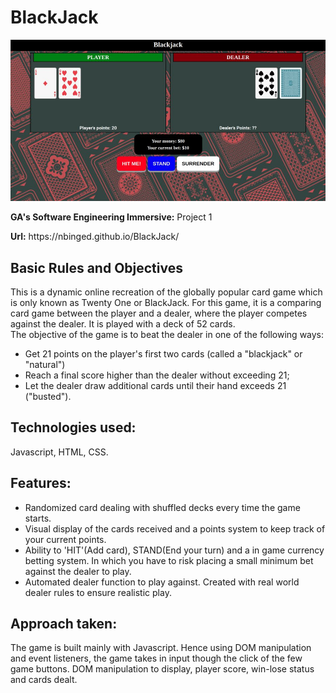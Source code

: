 # BlackJack

<img src="images/screenshot.jpg">

<p><b>GA's Software Engineering Immersive:</b> Project 1</p>
<b>Url:</b> https://nbinged.github.io/BlackJack/

## Basic Rules and Objectives
This is a dynamic online recreation of the globally popular card game which is only known as Twenty One or BlackJack. For this game, it is a comparing card game between the player and a dealer, where the player competes against the dealer. It is played with a deck of 52 cards.<br/>
The objective of the game is to beat the dealer in one of the following ways:
* Get 21 points on the player's first two cards (called a "blackjack" or "natural")
* Reach a final score higher than the dealer without exceeding 21;
* Let the dealer draw additional cards until their hand exceeds 21 ("busted").

## Technologies used:
Javascript, HTML, CSS.

## Features:
* Randomized card dealing with shuffled decks every time the game starts.
* Visual display of the cards received and a points system to keep track of your current points.
* Ability to 'HIT'(Add card), STAND(End your turn) and a in game currency betting system. In which you have to risk placing a   small minimum bet against the dealer to play.
* Automated dealer function to play against. Created with real world dealer rules to ensure realistic play.

## Approach taken:
The game is built mainly with Javascript. Hence using DOM manipulation and event listeners, the game takes in input though the click of the few game buttons. DOM manipulation to display, player score, win-lose status and cards dealt.

